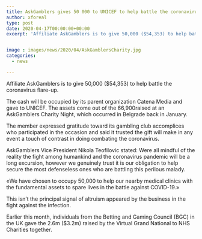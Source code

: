 ```yaml
---
title: AskGamblers gives 50 000 to UNICEF to help battle the coronavirus
author: xforeal 
type: post
date: 2020-04-17T00:00:00+00:00
excerpt: 'Affiliate AskGamblers is to give 50,000 ($54,353) to help battle the coronavirus outbreak '


image : images/news/2020/04/AskGamblersCharity.jpg
categories:
  - news

---
```

Affiliate AskGamblers is to give 50,000 ($54,353) to help battle the coronavirus flare-up. 

The cash will be occupied by its parent organization Catena Media and gave to UNICEF. The assets come out of the 66,900raised at an AskGamblers Charity Night, which occurred in Belgrade back in January. 

The member expressed gratitude toward its gambling club accomplices who participated in the occasion and said it trusted the gift will make in any event a touch of contrast in doing combating the coronavirus. 

AskGamblers Vice President Nikola Teofilovic stated: Were all mindful of the reality the fight among humankind and the coronavirus pandemic will be a long excursion, however we genuinely trust it is our obligation to help secure the most defenseless ones who are battling this perilous malady. 

&#171;We have chosen to occupy 50,000 to help our nearby medical clinics with the fundamental assets to spare lives in the battle against COVID-19.&#187; 

This isn&#8217;t the principal signal of altruism appeared by the business in the fight against the infection. 

Earlier this month, individuals from the Betting and Gaming Council (BGC) in the UK gave the 2.6m ($3.2m) raised by the Virtual Grand National to NHS Charities together.